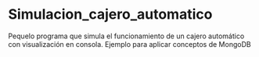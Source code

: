 # Simulacion_cajero_automatico
Pequelo programa que simula el funcionamiento de un cajero automático con visualización en consola.
Ejemplo para aplicar conceptos de MongoDB
